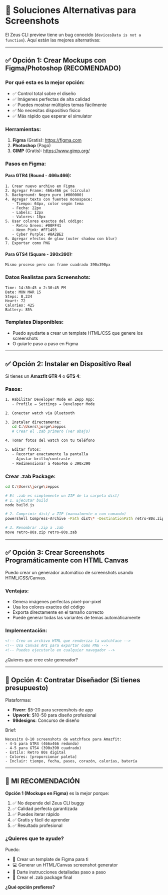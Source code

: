# 📸 Soluciones Alternativas para Screenshots

El Zeus CLI preview tiene un bug conocido (`devicesData is not a function`). Aquí están las mejores alternativas:

---

## ✅ Opción 1: Crear Mockups con Figma/Photoshop (RECOMENDADO)

### Por qué esta es la mejor opción:
- ✅ Control total sobre el diseño
- ✅ Imágenes perfectas de alta calidad
- ✅ Puedes mostrar múltiples temas fácilmente
- ✅ No necesitas dispositivo físico
- ✅ Más rápido que esperar el simulator

### Herramientas:
1. **Figma** (Gratis): https://figma.com
2. **Photoshop** (Pago)
3. **GIMP** (Gratis): https://www.gimp.org/

### Pasos en Figma:

#### Para GTR4 (Round - 466x466):
```
1. Crear nuevo archivo en Figma
2. Agregar Frame: 466x466 px (círculo)
3. Background: Negro puro (#000000)
4. Agregar texto con fuentes monospace:
   - Tiempo: 64px, color según tema
   - Fecha: 22px
   - Labels: 12px
   - Valores: 18px
5. Usar colores exactos del código:
   - Retro Green: #00FF41
   - Neon Pink: #FF1493
   - Cyber Purple: #8A2BE2
6. Agregar efectos de glow (outer shadow con blur)
7. Exportar como PNG
```

#### Para GTS4 (Square - 390x390):
```
Mismo proceso pero con frame cuadrado 390x390px
```

### Datos Realistas para Screenshots:
```
Time: 14:30:45 o 2:30:45 PM
Date: MON MAR 15
Steps: 8,234
Heart: 72
Calories: 425
Battery: 85%
```

### Templates Disponibles:
- Puedo ayudarte a crear un template HTML/CSS que genere los screenshots
- O guiarte paso a paso en Figma

---

## ✅ Opción 2: Instalar en Dispositivo Real

Si tienes un **Amazfit GTR 4** o **GTS 4**:

### Pasos:
```bash
1. Habilitar Developer Mode en Zepp App:
   - Profile → Settings → Developer Mode

2. Conectar watch via Bluetooth

3. Instalar directamente:
   cd C:\Users\jorge\zeppos
   # Crear el .zab primero (ver abajo)

4. Tomar fotos del watch con tu teléfono

5. Editar fotos:
   - Recortar exactamente la pantalla
   - Ajustar brillo/contraste
   - Redimensionar a 466x466 o 390x390
```

### Crear .zab Package:
```bash
cd C:\Users\jorge\zeppos

# El .zab es simplemente un ZIP de la carpeta dist/
# 1. Ejecutar build
node build.js

# 2. Comprimir dist/ a ZIP (manualmente o con comando)
powershell Compress-Archive -Path dist\* -DestinationPath retro-80s.zip -Force

# 3. Renombrar .zip a .zab
move retro-80s.zip retro-80s.zab
```

---

## ✅ Opción 3: Crear Screenshots Programáticamente con HTML Canvas

Puedo crear un generador automático de screenshots usando HTML/CSS/Canvas.

### Ventajas:
- Genera imágenes perfectas pixel-por-pixel
- Usa los colores exactos del código
- Exporta directamente en el tamaño correcto
- Puede generar todas las variantes de temas automáticamente

### Implementación:
```html
<!-- Creo un archivo HTML que renderiza la watchface -->
<!-- Usa Canvas API para exportar como PNG -->
<!-- Puedes ejecutarlo en cualquier navegador -->
```

¿Quieres que cree este generador?

---

## 🎨 Opción 4: Contratar Diseñador (Si tienes presupuesto)

Plataformas:
- **Fiverr**: $5-20 para screenshots de app
- **Upwork**: $10-50 para diseño profesional
- **99designs**: Concurso de diseño

Brief:
```
Necesito 8-10 screenshots de watchface para Amazfit:
- 4-5 para GTR4 (466x466 redondo)
- 4-5 para GTS4 (390x390 cuadrado)
- Estilo: Retro 80s digital
- Colores: [proporcionar paleta]
- Incluir: tiempo, fecha, pasos, corazón, calorías, batería
```

---

## 🚀 MI RECOMENDACIÓN

**Opción 1 (Mockups en Figma)** es la mejor porque:

1. ✅ No depende del Zeus CLI buggy
2. ✅ Calidad perfecta garantizada
3. ✅ Puedes iterar rápido
4. ✅ Gratis y fácil de aprender
5. ✅ Resultado profesional

### ¿Quieres que te ayude?

Puedo:
- 🎨 Crear un template de Figma para ti
- 💻 Generar un HTML/Canvas screenshot generator
- 📝 Darte instrucciones detalladas paso a paso
- 🔧 Crear el .zab package final

**¿Qué opción prefieres?**
